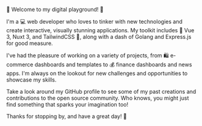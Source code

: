 🎉 Welcome to my digital playground! 🎉

I'm a 💻 web developer who loves to tinker with new technologies and create interactive, visually stunning applications. My toolkit includes 🌟 Vue 3, Nuxt 3, and TailwindCSS 🌟, along with a dash of Golang and Express.js for good measure.

I've had the pleasure of working on a variety of projects, from 🛍 e-commerce dashboards and templates to 💰 finance dashboards and news apps. I'm always on the lookout for new challenges and opportunities to showcase my skills.

Take a look around my GitHub profile to see some of my past creations and contributions to the open source community. Who knows, you might just find something that sparks your imagination too!

Thanks for stopping by, and have a great day! 🌈
<!---
abdullahkabakk/abdullahkabakk is a ✨ special ✨ repository because its `README.md` (this file) appears on your GitHub profile.
You can click the Preview link to take a look at your changes.
--->

